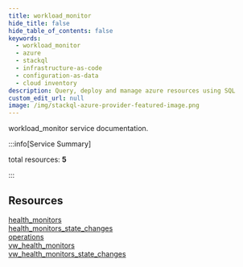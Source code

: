```yaml
---
title: workload_monitor
hide_title: false
hide_table_of_contents: false
keywords:
  - workload_monitor
  - azure
  - stackql
  - infrastructure-as-code
  - configuration-as-data
  - cloud inventory
description: Query, deploy and manage azure resources using SQL
custom_edit_url: null
image: /img/stackql-azure-provider-featured-image.png
---
```


workload_monitor service documentation.

:::info[Service Summary]

total resources: __5__  

:::

## Resources
<div class="row">
<div class="providerDocColumn">
<a href="/services/workload_monitor/health_monitors/">health_monitors</a><br />
<a href="/services/workload_monitor/health_monitors_state_changes/">health_monitors_state_changes</a><br />
<a href="/services/workload_monitor/operations/">operations</a>
</div>
<div class="providerDocColumn">
<a href="/services/workload_monitor/vw_health_monitors/">vw_health_monitors</a><br />
<a href="/services/workload_monitor/vw_health_monitors_state_changes/">vw_health_monitors_state_changes</a>
</div>
</div>